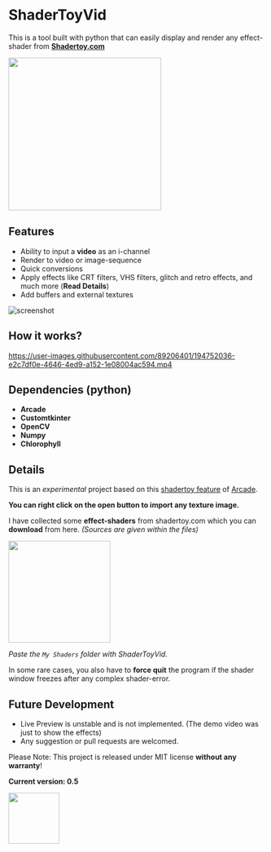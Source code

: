 # ShaderToyVid
This is a tool built with python that can easily display and render any effect-shader from [**Shadertoy.com**](https://www.shadertoy.com/)

[<img src="https://img.shields.io/badge/DOWNLOAD-ShaderToyVid-informational?&color=orange&logo=Python&logoColor=yellow&style=for-the-badge"  width="300">](https://github.com/Akascape/ShaderToyVid/archive/refs/heads/main.zip)

## Features
- Ability to input a **video** as an i-channel
- Render to video or image-sequence
- Quick conversions
- Apply effects like CRT filters, VHS filters, glitch and retro effects, and much more (**Read Details**)
- Add buffers and external textures

![screenshot](https://github.com/Akascape/ShaderToyVid/assets/89206401/7cffb76e-b7b1-4e37-8ba5-7c474581e6d3)

## How it works?

https://user-images.githubusercontent.com/89206401/194752036-e2c7df0e-4646-4ed9-a152-1e08004ac594.mp4

## Dependencies (python)
- **Arcade**
- **Customtkinter**
- **OpenCV**
- **Numpy**
- **Chlorophyll**

## Details

This is an *experimental* project based on this [shadertoy feature](https://github.com/pythonarcade/arcade/blob/development/arcade/experimental/shadertoy.py) of [Arcade](https://github.com/pythonarcade/arcade). 

**You can right click on the open button to import any texture image.**

I have collected some **effect-shaders** from shadertoy.com which you can **download** from here. *(Sources are given within the files)*

[<img src="https://img.shields.io/badge/DOWNLOAD-SHADERS-informational?&color=green&style=for-the-badge" width="200">](https://github.com/Akascape/ShaderToyVid/files/9746351/Shaders.zip)

*Paste the `My Shaders` folder with ShaderToyVid.*

In some rare cases, you also have to **force quit** the program if the shader window freezes after any complex shader-error.

## Future Development
- Live Preview is unstable and is not implemented. (The demo video was just to show the effects)
- Any suggestion or pull requests are welcomed. 

Please Note: This project is released under MIT license **without any warranty**!

**Current version: 0.5**

[<img src="https://img.shields.io/badge/LICENSE-MIT-informational?&color=yellow&style=for-the-badge" width="100">](https://github.com/Akascape/ShaderToyVid/blob/main/LICENSE)
